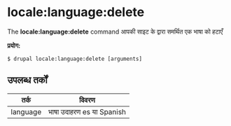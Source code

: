 # locale:language:delete
The **locale:language:delete** command आपकी साइट के द्वारा समर्थित एक भाषा को हटाएँ

**प्रयोग:**
```
$ drupal locale:language:delete [arguments] 
```

## उपलब्ध तर्कों  
तर्क | विवरण
---------|-------------
language | भाषा उदाहरण es या Spanish
